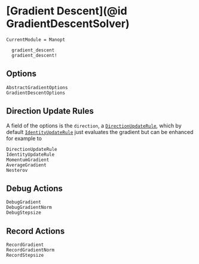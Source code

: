 # [Gradient Descent](@id GradientDescentSolver)

```@meta
CurrentModule = Manopt
```

```@docs
  gradient_descent
  gradient_descent!
```

## Options

```@docs
AbstractGradientOptions
GradientDescentOptions
```

## Direction Update Rules

A field of the options is the `direction`, a [`DirectionUpdateRule`](@ref), which by default [`IdentityUpdateRule`](@ref) just evaluates the gradient but can be enhanced for example to

```@docs
DirectionUpdateRule
IdentityUpdateRule
MomentumGradient
AverageGradient
Nesterov
```

## Debug Actions

```@docs
DebugGradient
DebugGradientNorm
DebugStepsize
```

## Record Actions

```@docs
RecordGradient
RecordGradientNorm
RecordStepsize
```

